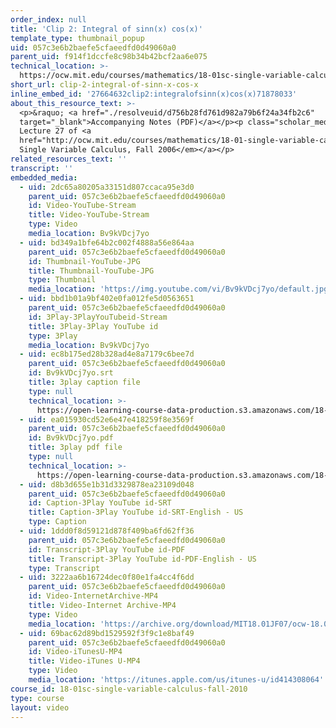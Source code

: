```yaml
---
order_index: null
title: 'Clip 2: Integral of sinn(x) cos(x)'
template_type: thumbnail_popup
uid: 057c3e6b2baefe5cfaeedfd0d49060a0
parent_uid: f914f1dccfe8c98b34b42bcf2aa6e075
technical_location: >-
  https://ocw.mit.edu/courses/mathematics/18-01sc-single-variable-calculus-fall-2010/unit-4-techniques-of-integration/part-a-trigonometric-powers-trigonometric-substitution-and-completing-the-square/session-68-integral-of-sin-n-x-cos-m-x-odd-exponents/clip-2-integral-of-sinn-x-cos-x
short_url: clip-2-integral-of-sinn-x-cos-x
inline_embed_id: '27664632clip2:integralofsinn(x)cos(x)71878033'
about_this_resource_text: >-
  <p>&raquo; <a href="./resolveuid/d756b28fd761d982a79b6f24a34fb2c6"
  target="_blank">Accompanying Notes (PDF)</a></p><p class="scholar_medsm">From
  Lecture 27 of <a
  href="http://ocw.mit.edu/courses/mathematics/18-01-single-variable-calculus-fall-2006/video-lectures/"><em>18.01
  Single Variable Calculus, Fall 2006</em></a></p>
related_resources_text: ''
transcript: ''
embedded_media:
  - uid: 2dc65a80205a33151d807ccaca95e3d0
    parent_uid: 057c3e6b2baefe5cfaeedfd0d49060a0
    id: Video-YouTube-Stream
    title: Video-YouTube-Stream
    type: Video
    media_location: Bv9kVDcj7yo
  - uid: bd349a1bfe64b2c002f4888a56e864aa
    parent_uid: 057c3e6b2baefe5cfaeedfd0d49060a0
    id: Thumbnail-YouTube-JPG
    title: Thumbnail-YouTube-JPG
    type: Thumbnail
    media_location: 'https://img.youtube.com/vi/Bv9kVDcj7yo/default.jpg'
  - uid: bbd1b01a9bf402e0fa012fe5d0563651
    parent_uid: 057c3e6b2baefe5cfaeedfd0d49060a0
    id: 3Play-3PlayYouTubeid-Stream
    title: 3Play-3Play YouTube id
    type: 3Play
    media_location: Bv9kVDcj7yo
  - uid: ec8b175ed28b328ad4e8a7179c6bee7d
    parent_uid: 057c3e6b2baefe5cfaeedfd0d49060a0
    id: Bv9kVDcj7yo.srt
    title: 3play caption file
    type: null
    technical_location: >-
      https://open-learning-course-data-production.s3.amazonaws.com/18-01sc-single-variable-calculus-fall-2010/fa24f884242d381d74d3b02dbd850927_Bv9kVDcj7yo.srt
  - uid: ea015930cd52e6e47e418259f8e3569f
    parent_uid: 057c3e6b2baefe5cfaeedfd0d49060a0
    id: Bv9kVDcj7yo.pdf
    title: 3play pdf file
    type: null
    technical_location: >-
      https://open-learning-course-data-production.s3.amazonaws.com/18-01sc-single-variable-calculus-fall-2010/7f73070b5aa56d3ef85596d52091e981_Bv9kVDcj7yo.pdf
  - uid: d8b3d655e1b31d3329878ea23109d048
    parent_uid: 057c3e6b2baefe5cfaeedfd0d49060a0
    id: Caption-3Play YouTube id-SRT
    title: Caption-3Play YouTube id-SRT-English - US
    type: Caption
  - uid: 1ddd0f8d59121d878f409ba6fd62ff36
    parent_uid: 057c3e6b2baefe5cfaeedfd0d49060a0
    id: Transcript-3Play YouTube id-PDF
    title: Transcript-3Play YouTube id-PDF-English - US
    type: Transcript
  - uid: 3222aa6b16724dec0f80e1fa4cc4f6dd
    parent_uid: 057c3e6b2baefe5cfaeedfd0d49060a0
    id: Video-InternetArchive-MP4
    title: Video-Internet Archive-MP4
    type: Video
    media_location: 'https://archive.org/download/MIT18.01JF07/ocw-18.01-f07-lec27_300k.mp4'
  - uid: 69bac62d89bd1529592f3f9c1e8baf49
    parent_uid: 057c3e6b2baefe5cfaeedfd0d49060a0
    id: Video-iTunesU-MP4
    title: Video-iTunes U-MP4
    type: Video
    media_location: 'https://itunes.apple.com/us/itunes-u/id414308064'
course_id: 18-01sc-single-variable-calculus-fall-2010
type: course
layout: video
---
```

